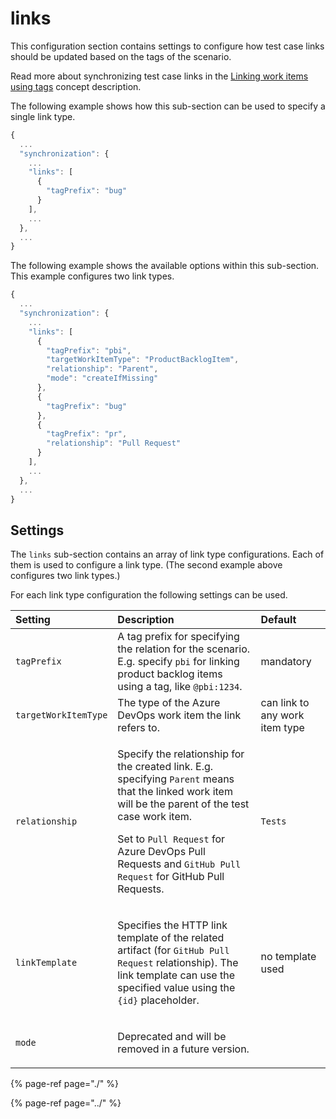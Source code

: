 # links

This configuration section contains settings to configure how test case links should be updated based on the tags of the scenario.

Read more about synchronizing test case links in the [Linking work items using tags](../../../features/common-synchronization-features/linking-work-items-with-tags.md) concept description.

The following example shows how this sub-section can be used to specify a single link type.

```javascript
{
  ...
  "synchronization": {
    ...
    "links": [
      {
        "tagPrefix": "bug"
      }
    ],
    ...
  },
  ...
}
```

The following example shows the available options within this sub-section. This example configures two link types.

```javascript
{
  ...
  "synchronization": {
    ...
    "links": [
      {
        "tagPrefix": "pbi",
        "targetWorkItemType": "ProductBacklogItem",
        "relationship": "Parent",
        "mode": "createIfMissing"
      },
      {
        "tagPrefix": "bug"
      },
      {
        "tagPrefix": "pr",
        "relationship": "Pull Request"
      }
    ],
    ...
  },
  ...
}
```

## Settings

The `links` sub-section contains an array of link type configurations. Each of them is used to configure a link type. \(The second example above configures two link types.\)

For each link type configuration the following settings can be used.

<table>
  <thead>
    <tr>
      <th style="text-align:left">Setting</th>
      <th style="text-align:left">Description</th>
      <th style="text-align:left">Default</th>
    </tr>
  </thead>
  <tbody>
    <tr>
      <td style="text-align:left"><code>tagPrefix</code>
      </td>
      <td style="text-align:left">A tag prefix for specifying the relation for the scenario. E.g. specify <code>pbi</code> for
        linking product backlog items using a tag, like <code>@pbi:1234</code>.</td>
      <td
      style="text-align:left">mandatory</td>
    </tr>
    <tr>
      <td style="text-align:left"><code>targetWorkItemType</code>
      </td>
      <td style="text-align:left">The type of the Azure DevOps work item the link refers to.</td>
      <td style="text-align:left">can link to any work item type</td>
    </tr>
    <tr>
      <td style="text-align:left"><code>relationship</code>
      </td>
      <td style="text-align:left">
        <p>Specify the relationship for the created link. E.g. specifying <code>Parent</code> means
          that the linked work item will be the parent of the test case work item.</p>
        <p>Set to <code>Pull Request</code> for Azure DevOps Pull Requests and <code>GitHub Pull Request</code> for GitHub Pull Requests.</p>
      </td>
      <td style="text-align:left"><code>Tests</code>
      </td>
    </tr>
    <tr>
      <td style="text-align:left"><code>linkTemplate</code>
      </td>
      <td style="text-align:left">
        <p>Specifies the HTTP link template of the related artifact (for <code>GitHub Pull Request</code> relationship). The link template can use the specified value using the <code>{id}</code> placeholder.</p>
      </td>
      <td style="text-align:left">no template used</td>
    </tr>
    <tr>
      <td style="text-align:left"><code>mode</code>
      </td>
      <td style="text-align:left">
        <p>Deprecated and will be removed in a future version.</p>
      </td>
      <td style="text-align:left"></td>
    </tr>
  </tbody>
</table>

{% page-ref page="./" %}

{% page-ref page="../" %}

